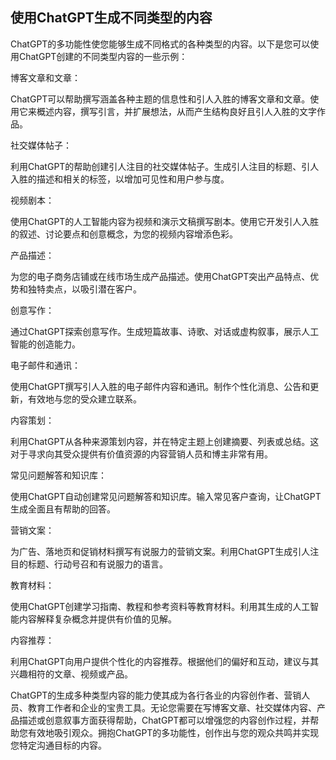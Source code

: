 ## 使用ChatGPT生成不同类型的内容

ChatGPT的多功能性使您能够生成不同格式的各种类型的内容。以下是您可以使用ChatGPT创建的不同类型内容的一些示例：

博客文章和文章：

ChatGPT可以帮助撰写涵盖各种主题的信息性和引人入胜的博客文章和文章。使用它来概述内容，撰写引言，并扩展想法，从而产生结构良好且引人入胜的文字作品。

社交媒体帖子：

利用ChatGPT的帮助创建引人注目的社交媒体帖子。生成引人注目的标题、引人入胜的描述和相关的标签，以增加可见性和用户参与度。

视频剧本：

使用ChatGPT的人工智能内容为视频和演示文稿撰写剧本。使用它开发引人入胜的叙述、讨论要点和创意概念，为您的视频内容增添色彩。

产品描述：

为您的电子商务店铺或在线市场生成产品描述。使用ChatGPT突出产品特点、优势和独特卖点，以吸引潜在客户。

创意写作：

通过ChatGPT探索创意写作。生成短篇故事、诗歌、对话或虚构叙事，展示人工智能的创造能力。

电子邮件和通讯：

使用ChatGPT撰写引人入胜的电子邮件内容和通讯。制作个性化消息、公告和更新，有效地与您的受众建立联系。

内容策划：

利用ChatGPT从各种来源策划内容，并在特定主题上创建摘要、列表或总结。这对于寻求向其受众提供有价值资源的内容营销人员和博主非常有用。

常见问题解答和知识库：

使用ChatGPT自动创建常见问题解答和知识库。输入常见客户查询，让ChatGPT生成全面且有帮助的回答。

营销文案：

为广告、落地页和促销材料撰写有说服力的营销文案。利用ChatGPT生成引人注目的标题、行动号召和有说服力的语言。

教育材料：

使用ChatGPT创建学习指南、教程和参考资料等教育材料。利用其生成的人工智能内容解释复杂概念并提供有价值的见解。

内容推荐：

利用ChatGPT向用户提供个性化的内容推荐。根据他们的偏好和互动，建议与其兴趣相符的文章、视频或产品。

ChatGPT的生成多种类型内容的能力使其成为各行各业的内容创作者、营销人员、教育工作者和企业的宝贵工具。无论您需要在写博客文章、社交媒体内容、产品描述或创意叙事方面获得帮助，ChatGPT都可以增强您的内容创作过程，并帮助您有效地吸引观众。拥抱ChatGPT的多功能性，创作出与您的观众共鸣并实现您特定沟通目标的内容。
